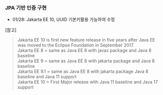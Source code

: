 ### JPA 기반 인증 구현



* 01/28: Jakarta EE 10, UUID 기본키활용 가능하여 수정<br>
 
[참고]

>Jakarta EE 10 is first new feature release in five years after Java EE was moved to the Eclipse Foundation in September 2017.<br>
Jakarta EE 8 = same as Java EE 8 with javax package and Java 8 baseline <br>
Jakarta EE 9 = same as Java EE 8 with jakarta package and Java 8 baseline <br>
Jakarta EE 9.1 = same as Java EE 8 with jakarta package Java 8 baseline and Java 11 support <br>
Jakarta EE 10 = First Major release with Java 11 baseline and Java 17 support <br>